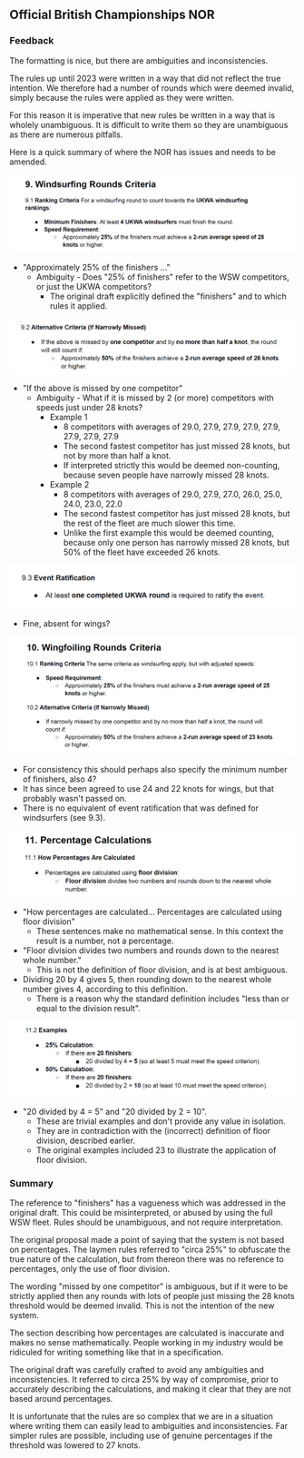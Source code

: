 

## Official British Championships NOR

### Feedback

The formatting is nice, but there are ambiguities and inconsistencies.

The rules up until 2023  were written in a way that  did not reflect the true intention. We therefore  had a number of rounds which were deemed invalid, simply because the rules were applied as they were written.

For this reason it is imperative that new rules be written in a way that is wholely unambiguous. It is difficult to write them so they are unambiguous as there are numerous pitfalls.

Here is a quick summary of where the NOR has issues and needs to be amended.

![img-01](img/img-01.png)

- "Approximately 25% of the finishers ..."
  - Ambiguity - Does "25% of finishers" refer to the WSW competitors, or just the UKWA competitors?
    - The original draft explicitly defined the "finishers"  and to which rules it applied.



![img-02](img/img-02.png)

- "If the above is missed by one competitor"
  - Ambiguity - What if it is missed by 2 (or more) competitors with speeds just under 28 knots?
    - Example 1
      - 8 competitors with averages of 29.0, 27.9, 27.9, 27.9, 27.9, 27.9, 27.9, 27.9
      - The second fastest competitor has just missed 28 knots, but not by more than half a knot.
      - If interpreted strictly this would be deemed non-counting, because seven people have narrowly missed 28 knots.
    - Example 2
      - 8 competitors with averages of 29.0, 27.9, 27.0, 26.0, 25.0, 24.0, 23.0, 22.0
      - The second fastest competitor has just missed 28 knots, but the rest of the fleet are much slower this time.
      - Unlike the first example this would be deemed counting, because only one person has narrowly missed 28 knots, but 50% of the fleet have exceeded 26 knots.


![img-02b](img/img-02b.png)

- Fine, absent for wings?


![img-03](img/img-03.png)

- For consistency this should perhaps also specify the minimum number of finishers, also 4?
- It has since been agreed to use 24 and 22 knots for wings, but that probably wasn't passed on.
- There is no equivalent of event ratification that was defined for windsurfers (see 9.3).



![img-03](img/img-04.png)

- "How percentages are calculated... Percentages are calculated using floor division"
  - These sentences make no mathematical sense. In this context the result is a number, not a percentage.
- "Floor division divides two numbers and rounds down to the nearest whole number."
  - This is not the definition of floor division, and is at best ambiguous.
- Dividing 20 by 4 gives 5, then rounding down to the nearest whole number gives 4, according to this definition.
  - There is a reason why the standard definition includes "less than or equal to the division result".

  

![img-03](img/img-05.png)

- "20 divided by 4 = 5" and "20 divided by 2 = 10".
  - These are trivial examples and don't provide any value in isolation.
  - They are in contradiction with the (incorrect) definition of floor division, described earlier.
  - The original examples included 23 to illustrate the application of floor division.



### Summary

The reference to "finishers" has a vagueness which was addressed in the original draft. This could be misinterpreted, or abused by using the full WSW fleet. Rules should be unambiguous, and not require interpretation.

The original proposal made a point of saying that the system is not based on percentages. The laymen rules referred to "circa 25%" to obfuscate the true nature of the calculation, but from thereon there was no reference to percentages, only the use of floor division.

The wording "missed by one competitor" is ambiguous, but if it were to be strictly applied then any rounds with lots of people just missing the 28 knots threshold would be deemed invalid. This is not the intention of the new system.

The section describing how percentages are calculated is inaccurate and makes no sense mathematically. People working in my industry would be ridiculed for writing something like that in a specification.

The original draft was carefully crafted to avoid any ambiguities and inconsistencies. It referred to circa 25% by way of compromise, prior to accurately describing the calculations, and making it clear that they are not based around percentages.

It is unfortunate that the rules are so complex that we are in a situation where writing them can easily lead to ambiguities and inconsistencies. Far simpler rules are possible, including use of genuine percentages if the threshold was lowered to 27 knots.


